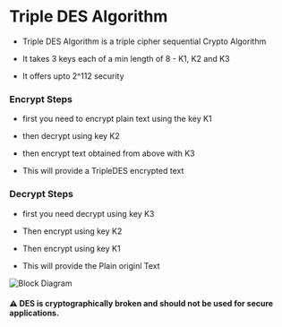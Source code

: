 # Triple DES Algorithm

- Triple DES Algorithm is a triple cipher sequential Crypto Algorithm

- It takes 3 keys each of a min length of 8 - K1, K2 and K3

- It offers upto 2^112 security

### Encrypt Steps

- first you need to encrypt plain text using the key K1
- then decrypt using key K2
- then encrypt text obtained from above with K3

- This will provide a TripleDES encrypted text

### Decrypt Steps

- first you need decrypt using key K3
- Then encrypt using key K2
- Then encrypt using key K1

- This will provide the Plain originl Text

![Block Diagram](/img/tripleDES.jpg)

#### :warning: DES is cryptographically broken and should not be used for secure applications.
